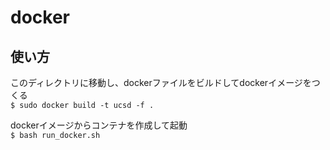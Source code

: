 # docker
## 使い方
このディレクトリに移動し、dockerファイルをビルドしてdockerイメージをつくる  
`$ sudo docker build -t ucsd -f .`

dockerイメージからコンテナを作成して起動  
`$ bash run_docker.sh`
